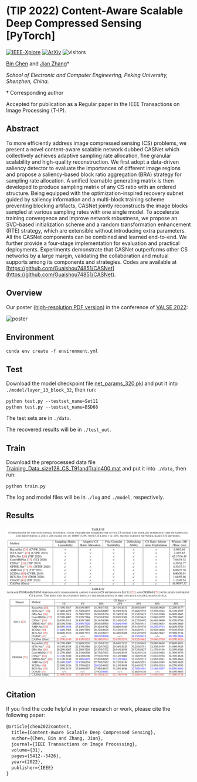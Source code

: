 # (TIP 2022) Content-Aware Scalable Deep Compressed Sensing [PyTorch]

[![IEEE-Xplore](https://img.shields.io/badge/IEEE_Xplore-Paper-<COLOR>.svg)](https://ieeexplore.ieee.org/document/9854112/) [![ArXiv](https://img.shields.io/badge/ArXiv-Paper-<COLOR>.svg)](https://arxiv.org/abs/2207.09313) ![visitors](https://visitor-badge.laobi.icu/badge?page_id=Guaishou74851.CASNet)

[Bin Chen](https://scholar.google.com/citations?hl=en&user=aZDNm98AAAAJ) and [Jian Zhang](https://jianzhang.tech/)†

*School of Electronic and Computer Engineering, Peking University, Shenzhen, China.*

† Corresponding author

Accepted for publication as a Regular paper in the IEEE Transactions on Image Processing (T-IP).


## Abstract

To more efficiently address image compressed sensing (CS) problems, we present a novel content-aware scalable network dubbed CASNet which collectively achieves adaptive sampling rate allocation, fine granular scalability and high-quality reconstruction. We first adopt a data-driven saliency detector to evaluate the importances of different image regions and propose a saliency-based block ratio aggregation (BRA) strategy for sampling rate allocation. A unified learnable generating matrix is then developed to produce sampling matrix of any CS ratio with an ordered structure. Being equipped with the optimization-inspired recovery subnet guided by saliency information and a multi-block training scheme preventing blocking artifacts, CASNet jointly reconstructs the image blocks sampled at various sampling rates with one single model. To accelerate training convergence and improve network robustness, we propose an SVD-based initialization scheme and a random transformation enhancement (RTE) strategy, which are extensible without introducing extra parameters. All the CASNet components can be combined and learned end-to-end. We further provide a four-stage implementation for evaluation and practical deployments. Experiments demonstrate that CASNet outperforms other CS networks by a large margin, validating the collaboration and mutual supports among its components and strategies. Codes are available at [https://github.com/Guaishou74851/CASNet](https://github.com/Guaishou74851/CASNet).

## Overview

Our poster ([high-resolution PDF version](https://drive.google.com/file/d/1unkNsNGFNyknubnKFYbiXZSmLUw_Iu9D/view?usp=sharing)) in the conference of [VALSE 2022](http://valser.org/2022/#/poster):

![poster](figs/poster.png)

## Environment

```shell
conda env create -f environment.yml
```

## Test

Download the model checkpoint file [net_params_320.pkl](https://drive.google.com/file/d/193UF6DoRuWYTuX_PZiR6RTIqBxyuE5e9/view?usp=sharing) and put it into `./model/layer_13_block_32`, then run:

```shell
python test.py --testset_name=Set11
python test.py --testset_name=BSD68
```

The test sets are in `./data`.

The recovered results will be in `./test_out`.

## Train

Download the preprocessed data file [Training_Data_size128_CS_T91andTrain400.mat](https://drive.google.com/file/d/18ULdi97YLqZXewoqOvdX2ci4nGCZDoku/view?usp=sharing) and put it into `./data`, then run:

```
python train.py
```

The log and model files will be in `./log` and `./model`, respectively.

## Results

![result](figs/res.png)

## Citation

If you find the code helpful in your research or work, please cite the following paper:

```
@article{chen2022content,
  title={Content-Aware Scalable Deep Compressed Sensing},
  author={Chen, Bin and Zhang, Jian},
  journal={IEEE Transactions on Image Processing},
  volume={31},
  pages={5412--5426},
  year={2022},
  publisher={IEEE}
}
```

